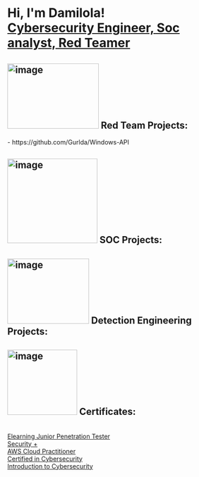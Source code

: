<h1>Hi, I'm Damilola! <br/><a href="https://www.linkedin.com/in/damilola-kehinde-soc-analyst-penetration-tester-cybersecurity-engineer/">Cybersecurity Engineer, Soc analyst, Red Teamer</a></h1>

<h2><img width="207" height="148" alt="image" src="https://github.com/user-attachments/assets/78a06eed-9302-4415-9a50-2f5aefc71423" />
 Red Team Projects:</h2>
 - https://github.com/Gurlda/Windows-API



<h2><img width="204" height="192" alt="image" src="https://github.com/user-attachments/assets/89f60d37-9e38-4a97-87b4-5c4796d88068" />
SOC Projects: </h2>

<h2><img width="185" height="148" alt="image" src="https://github.com/user-attachments/assets/26d01b14-dac6-4ac5-b819-ae01d80077b9" />
 Detection Engineering Projects:</h2>


 <h2><img width="158" height="148" alt="image" src="https://github.com/user-attachments/assets/3e209d2d-5ec4-41cb-ac29-3d43d31e59cd" />
Certificates:</h2>
<br/><a href="https://certs.ine.com/4d51f11d-0726-4dbb-b3d5-38aa6b235530">Elearning Junior Penetration Tester</a></h1>
<br/><a href="https://www.credly.com/badges/31e19060-1666-4129-a7c4-9ea2374327f7/public_url">Security +</a></h1>
<br/><a href="https://www.credly.com/badges/9a9cf6bd-2457-4229-8ed4-6a04fe32287e/public_url">AWS Cloud Practitioner</a></h1>
<br/><a href="https://www.credly.com/badges/cdd910e1-3d2b-408d-962f-060cb2b96e35/public_url">Certified in Cybersecurity</a></h1>
<br/><a href="https://www.credly.com/badges/edfe127f-89e1-4b98-9221-688148744a4b/public_url">Introduction to Cybersecurity</a></h1>
